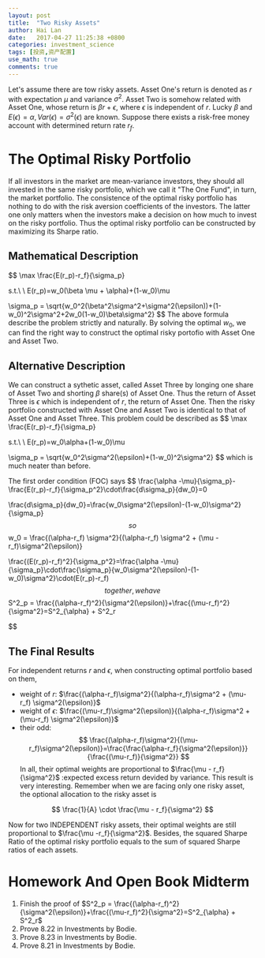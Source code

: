 ```yaml
---
layout: post
title:  "Two Risky Assets"
author: Hai Lan
date:   2017-04-27 11:25:38 +0800
categories: investment_science
tags: [投资,资产配置]
use_math: true
comments: true
---
```






Let's assume there are tow risky assets. Asset One's return is denoted as $r$ with expectation $\mu$ and variance $\sigma^2$. Asset Two is somehow related with Asset One, whose return is $\beta r+ \epsilon$, where $\epsilon$ is independent of $r$. Lucky $\beta$ and $E(\epsilon)=\alpha,Var(\epsilon)=\sigma^2(\epsilon)$ are known. Suppose there exists a risk-free money account with determined return rate $r_f$.

# The Optimal Risky Portfolio
If all investors in the market are mean-variance investors, they should all invested in the same risky portfolio, which we call it "The One Fund", in turn, the market portfolio.
The consistence of the optimal risky portfolio has nothing to do with the risk aversion coefficients of the investors. The latter one only matters when the investors make a decision on how much to invest on the risky portfolio.
Thus the optimal risky portfolio can be constructed by maximizing its Sharpe ratio.
## Mathematical Description
$$
\max \frac{E(r_p)-r_f}{\sigma_p}

s.t.\ \  E(r_p)=w_0(\beta \mu + \alpha)+(1-w_0)\mu

\sigma_p = \sqrt{w_0^2(\beta^2\sigma^2+\sigma^2(\epsilon))+(1-w_0)^2\sigma^2+2w_0(1-w_0)\beta\sigma^2}
$$
The above formula describe the problem strictly and naturally. By solving the optimal $w_0$, we can find the right way to construct the optimal risky portofio with Asset One and Asset Two.
## Alternative Description
We can construct a sythetic asset, called Asset Three by longing one share of Asset Two and shorting $\beta$ share(s) of Asset One. Thus the return of Asset Three is $\epsilon$ which is independent of $r$, the return of Asset One. Then the risky portfolio constructed with Asset One and Asset Two is identical to that of Asset One and Asset Three. This problem could be described as
$$
\max \frac{E(r_p)-r_f}{\sigma_p}

s.t.\ \  E(r_p)=w_0\alpha+(1-w_0)\mu

\sigma_p = \sqrt{w_0^2\sigma^2(\epsilon)+(1-w_0)^2\sigma^2}
$$
which is much neater than before.

The first order condition (FOC) says
$$
\frac{\alpha -\mu}{\sigma_p}-\frac{E(r_p)-r_f}{\sigma_p^2}\cdot\frac{d\sigma_p}{dw_0}=0

\frac{d\sigma_p}{dw_0}=\frac{w_0\sigma^2(\epsilon)-(1-w_0)\sigma^2}{\sigma_p}
$$
so
$$
w_0 = \frac{(\alpha-r_f) \sigma^2}{(\alpha-r_f) \sigma^2 + (\mu -r_f)\sigma^2(\epsilon)}

\frac{(E(r_p)-r_f)^2}{\sigma_p^2}=\frac{\alpha -\mu}{\sigma_p}\cdot\frac{\sigma_p}{w_0\sigma^2(\epsilon)-(1-w_0)\sigma^2}\cdot(E(r_p)-r_f)
$$
together, we have
$$
S^2_p = \frac{(\alpha-r_f)^2}{\sigma^2(\epsilon)}+\frac{(\mu-r_f)^2}{\sigma^2}=S^2_{\alpha} + S^2_r

$$
## The Final Results
For independent returns $r$ and $\epsilon$, when constructing optimal portfolio based on them,
* weight of $r$: $\frac{(\alpha-r_f)\sigma^2}{(\alpha-r_f)\sigma^2 + (\mu-r_f) \sigma^2(\epsilon)}$
* weight of $\epsilon$: $\frac{(\mu-r_f)\sigma^2(\epsilon)}{(\alpha-r_f)\sigma^2 + (\mu-r_f) \sigma^2(\epsilon)}$
* their odd:
$$
\frac{(\alpha-r_f)\sigma^2}{(\mu-r_f)\sigma^2(\epsilon)}=\frac{\frac{\alpha-r_f}{\sigma^2(\epsilon)}}{\frac{(\mu-r_f)}{\sigma^2}}
$$
In all, their optimal weights are proportional to $\frac{\mu - r_f}{\sigma^2}$ :expected excess return devided by variance. This result is very interesting. Remember when we are facing only one risky asset, the optional allocation to the risky asset is

$$
\frac{1}{A} \cdot \frac{\mu - r_f}{\sigma^2}
$$

Now for two INDEPENDENT risky assets, their optimal weights are still proportional to $\frac{\mu -r_f}{\sigma^2}$. Besides, the squared Sharpe Ratio of the optimal risky portfolio equals to the sum of squared Sharpe ratios of each assets.

# Homework And Open Book Midterm
1. Finish the proof of $S^2_p = \frac{(\alpha-r_f)^2}{\sigma^2(\epsilon)}+\frac{(\mu-r_f)^2}{\sigma^2}=S^2_{\alpha} + S^2_r$
2. Prove 8.22 in Investments by Bodie.
3. Prove 8.23 in Investments by Bodie.
4. Prove 8.21 in Investments by Bodie.
